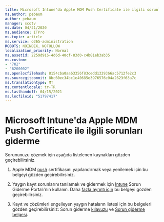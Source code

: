 ```yaml
---
title: Microsoft Intune'da Apple MDM Push Certificate ile ilgili sorunları giderme
ms.author: pebaum
author: pebaum
manager: scotv
ms.date: 04/21/2020
ms.audience: ITPro
ms.topic: article
ms.service: o365-administration
ROBOTS: NOINDEX, NOFOLLOW
localization_priority: Normal
ms.assetid: 2259d916-4d6d-40cf-83d0-c4b81eb3ab35
ms.custom:
- "782"
- "6200002"
ms.openlocfilehash: 8154cba0aa63356f83cedd1329366ac5712fe2c3
ms.sourcegitcommit: 8bc60ec34bc1e40685e3976576e04a2623f63a7c
ms.translationtype: MT
ms.contentlocale: tr-TR
ms.lasthandoff: 04/15/2021
ms.locfileid: "51797417"
---
```

# <a name="troubleshoot-issues-with-apple-mdm-push-certificate-in-microsoft-intune"></a>Microsoft Intune'da Apple MDM Push Certificate ile ilgili sorunları giderme

Sorununuzu çözmek için aşağıda listelenen kaynakları gözden geçirebilirsiniz.
  
1. Apple MDM [push](https://docs.microsoft.com/intune/apple-mdm-push-certificate-get) sertifikasını yapılandırmak veya yenilemek için bu belgeyi gözden geçirebilirsiniz.

2. Yaygın kayıt sorunlarını tanılamak ve gidermek için [Intune](https://devicemanagement.microsoft.com/#blade/Microsoft_Intune_DeviceSettings/TroubleshootBlade) Sorun Giderme Portalı'nın kullanın. Daha [fazla ayrıntı için](https://docs.microsoft.com/intune/help-desk-operators) bu belgeyi gözden geçirebilirsiniz.

3. Kayıt ve çözümleri engelleyen yaygın hataların listesi için bu belgeleri gözden geçirebilirsiniz: Sorun giderme [kılavuzu](https://support.microsoft.com/help/4039809/troubleshooting-ios-device-enrollment-in-intune) ve [Sorun giderme belgesi](https://docs.microsoft.com/troubleshoot/mem/intune/troubleshoot-device-enrollment-in-intune).
